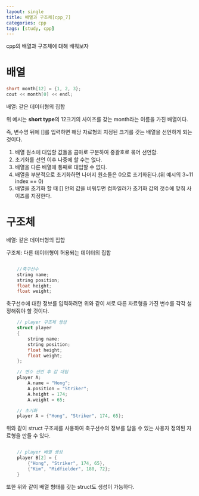```yaml
---
layout: single
title: 배열과 구조체[cpp_7]
categories: cpp
tags: [study, cpp]
---
```

cpp의 배열과 구조체에 대해 배워보자


# 배열
```cpp
short month[12] = {1, 2, 3};
cout << month[0] << endl;
```

배열: 같은 데이터형의 집합

위 예시는 **short type**의 12크기의 사이즈를 갖는 month라는 이름을 가진 배열이다.

즉, 변수명 뒤에 []를 입력하면 해당 자료형의 지정된 크기를 갖는 배열을 선언하게 되는 것이다.

1. 배열 원소에 대입할 값들을 콤마로 구분하여 중괄호로 묶어 선언함.
2. 초기화를 선언 이후 나중에 할 수는 없다.
3. 배열을 다른 배열에 통째로 대입할 수 없다.
4. 배열을 부분적으로 초기화하면 나머지 원소들은 0으로 초기화된다.(위 예시의 3~11 index == 0)
5. 배열을 초기화 할 때 [] 안의 값을 비워두면 컴파일러가 초기화 값의 갯수에 맞춰 사이즈를 지정한다.


# 구조체

배열: 같은 데이터형의 집합

구조체: 다른 데이터형이 허용되는 데이터의 집합


```cpp

    //축구선수
    string name;
    string position;
    float height;
    float weight;

```

축구선수에 대한 정보를 입력하려면 위와 같이 서로 다른 자료형을 가진 변수를 각각 설정해줘야 할 것이다.



```cpp
    // player 구조체 생성
    struct player
    {
        string name;
        string position;
        float height;
        float weight;
    };

    // 변수 선언 후 값 대입
    player A;
        A.name = "Hong";
        A.position = "Striker";
        A.height = 174;
        A.weight = 65;

    // 초기화
    player A = {"Hong", "Striker", 174, 65};
```

위와 같이 struct 구조체를 사용하여 축구선수의 정보를 담을 수 있는 사용자 정의된 자료형을 만들 수 있다.

```cpp

    // player 배열 생성
    player B[2] = {
        {"Hong", "Striker", 174, 65},
        {"Kim", "Midfielder", 180, 72};
    }
```

또한 위와 같이 배열 형태를 갖는 struct도 생성이 가능하다.